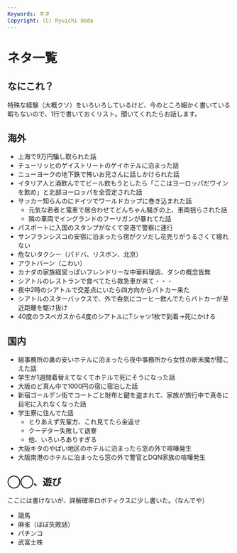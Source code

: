 ```yaml
---
Keywords: ネタ
Copyright: (C) Ryuichi Ueda
---
```


# ネタ一覧

## なにこれ？

特殊な経験（大概クソ）をいろいろしているけど、今のところ細かく書いている暇もないので、1行で書いておくリスト。聞いてくれたらお話します。


## 海外

* 上海で9万円騙し取られた話
* チューリッヒのゲイストリートのゲイホテルに泊まった話
* ニューヨークの地下鉄で怖いお兄さんに話しかけられた話
* イタリア人と酒飲んでてビール飲もうとしたら「ここはヨーロッパだワインを飲め」と北部ヨーロッパを全否定された話
* サッカー知らんのにドイツでワールドカップに巻き込まれた話
    * 元気な若者と電車で居合わせてどんちゃん騒ぎの上、車両揺らされた話
    * 隣の車両でイングランドのフーリガンが暴れてた話
* パスポートに入国のスタンプがなくて空港で警察に連行
* サンフランシスコの安宿に泊まったら宿がクソだし花売りがうるさくて寝れない
* 危ないタクシー（パドバ、リスボン、北京）
* アウトバーン（こわい）
* カナダの家族経営っぽいフレンドリーな中華料理店、ダシの概念皆無
* シアトルのレストランで食べてたら救急車が来て・・・
* 夜中2時のシアトルで交差点にいたら四方向からパトカー来た
* シアトルのスターバックスで、外で呑気にコーヒー飲んでたらパトカーが至近距離を駆け抜け
* 40度のラスベガスから4度のシアトルにTシャツ1枚で到着→死にかける


## 国内

* 組事務所の裏の安いホテルに泊まったら夜中事務所から女性の断末魔が聞こえた話
* 学生が1週間着替えてなくてホテルで死にそうになった話
* 大阪のど真ん中で1000円の宿に宿泊した話
* 新宿ゴールデン街でコートごと財布と鍵を盗まれて、家族が旅行中で真冬に自宅に入れなくなった話
* 学生寮に住んでた話
    * とりあえず先輩方、これ見てたら金返せ
    * クーデター失敗して退寮
    * 他、いろいろありすぎる
* 大阪キタのやばい地区のホテルに泊まったら窓の外で喧嘩発生
* 大阪南港のホテルに泊まったら窓の外で警官とDQN家族の喧嘩発生

## ◯◯、遊び

ここには書けないが、詳解確率ロボティクスに少し書いた。（なんでや）

* 競馬
* 麻雀（ほぼ失敗話）
* パチンコ
* 武富士株
